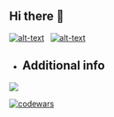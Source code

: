## Hi there 👋 

[![alt-text](https://img.shields.io/badge/-telegram-grey?style=flat&logo=telegram&logoColor=white)](https://t.me/waterpoleg)&nbsp;&nbsp;
[![alt-text](https://img.shields.io/badge/@%20email-005FED?style=flat&logo=mail&logoColor=white)](mailto:watepoleg@gmail.com)&nbsp;&nbsp;

- Additional info 
  -

<!-- ![](https://github-profile-summary-cards.vercel.app/api/cards/stats?username=waterpoleg&theme=solarized_dark) -->
![](https://github-profile-summary-cards.vercel.app/api/cards/repos-per-language?username=waterpoleg&theme=solarized_dark)
<!--
[![alt-text](https://img.shields.io/badge/-telegram-grey?style=flat&logo=telegram&logoColor=white)](https://t.me/waterpoleg)&nbsp;&nbsp;
[![alt-text](https://img.shields.io/badge/@%20email-005FED?style=flat&logo=mail&logoColor=white)](mailto:watepoleg@gmail.com)&nbsp;&nbsp;
-->
[![codewars](https://www.codewars.com/users/waterpoleg/badges/small)](https://www.codewars.com/users/waterpoleg)

<!-- ![Profile views](https://gpvc.arturio.dev/waterpoleg) -->
